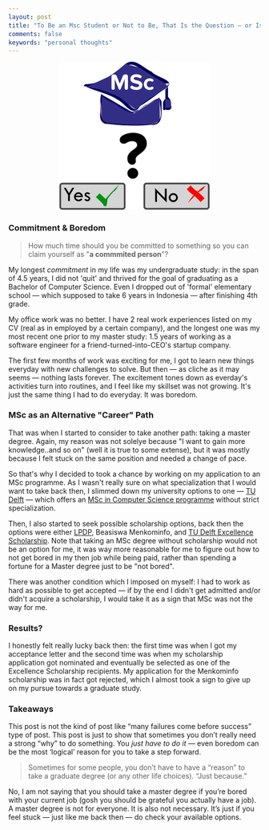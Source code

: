 ```yaml
---
layout: post
title: "To Be an Msc Student or Not to Be, That Is the Question — or Is It?"
comments: false
keywords: "personal thoughts"
---
```


<p align="center">
<img src='/assets/images/2019-07-01/msc-yes-no.png' alt="MSc: Yes or No?"/>
</p>


### Commitment & Boredom

> How much time should you be committed to something so you can claim yourself as "**a commmited person**"?

My longest *commitment* in my life was my undergraduate study: in the span of 4.5 years, I did not 'quit' and thrived for the goal of graduating as a Bachelor of Computer Science. Even I dropped out of 'formal' elementary school — which supposed to take 6 years in Indonesia — after finishing 4th grade. 

My office work was no better. I have 2 real work experiences listed on my CV (real as in employed by a certain company), and the longest one was my most recent one prior to my master study: 1.5 years of working as a software engineer for a friend-turned-into-CEO's startup company. 

The first few months of work was exciting for me, I got to learn new things everyday with new challenges to solve. But then — as cliche as it may seems — nothing lasts forever. The excitement tones down as everday's activities turn into routines, and I feel like my skillset was not growing. It's just the same thing I had to do everyday. It was boredom.

### MSc as an Alternative "Career" Path

That was when I started to consider to take another path: taking a master degree. Again, my reason was not solelye because "I want to gain more knowledge..and so on" (well it is true to some extense), but it was mostly because I felt stuck on the same position and needed a change of pace.

So that's why I decided to took a chance by working on my application to an MSc programme. As I wasn't really sure on what specialization that I would want to take back then, I slimmed down my university options to one — [TU Delft]([https://tudelft.nl](https://www.tudelft.nl/)) —  which offers an [MSc in Computer Science programme](https://www.tudelft.nl/onderwijs/opleidingen/masters/cs/msc-computer-science/) without strict specialization. 

Then, I also started to seek possible scholarship options, back then the options were either [LPDP](https://www.lpdp.kemenkeu.go.id/), Beasiswa Menkominfo, and [TU Delft Excellence Scholarship](https://www.tudelft.nl/en/education/practical-matters/scholarships/justus-louise-van-effen-excellence-scholarships/). Note that taking an MSc degree without  scholarship would not be an option for me, it was way more reasonable for me to figure out how to not get bored in my then job while being paid, rather than spending a fortune for a Master degree just to be "not bored".

There was another condition which I imposed on myself: I had to work as hard as possible to get accepted — if by the end I didn't get admitted and/or didn't acquire a scholarship, I would take it as a sign that MSc was not the way for me.

### Results?

I honestly felt really lucky back then: the first time was when I got my acceptance letter and the second time was when my scholarship application got nominated and eventually be selected as one of the Excellence Scholarship recipients. My application for the Menkominfo scholarship was in fact got rejected, which I almost took a sign to give up on my pursue towards a graduate study.

### Takeaways

This post is not the kind of post like “many failures come before success” type of post. This post is just to show that sometimes you don’t really need a strong “why” to do something. You *just have to do it* — even boredom can be the most ‘logical’ reason for you to take a step forward.

>  Sometimes for some people, you don’t have to have a “reason” to take a graduate degree (or any other life choices). “Just because.” 

No, I am not saying that you should take a master degree if you’re bored with your current job (gosh you should be grateful you actually have a job). A master degree is not for everyone. It is also not necessary. It’s just if you feel stuck — just like me back then —  do check your available options.




